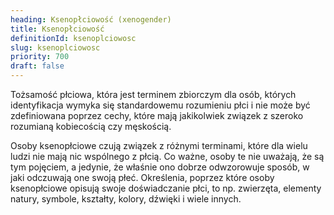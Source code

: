 ```yaml
---
heading: Ksenopłciowość (xenogender)
title: Ksenopłciowość
definitionId: ksenoplciowosc
slug: ksenoplciowosc
priority: 700
draft: false
---
```

Tożsamość płciowa, która jest terminem zbiorczym dla osób, których identyfikacja wymyka się standardowemu rozumieniu płci i nie może być zdefiniowana poprzez cechy, które mają jakikolwiek związek z szeroko rozumianą kobiecością czy męskością. 

Osoby ksenopłciowe czują związek z różnymi terminami, które dla wielu ludzi nie mają nic wspólnego z płcią. Co ważne, osoby te nie uważają, że są tym pojęciem, a jedynie, że właśnie ono dobrze odwzorowuje sposób, w jaki odczuwają one swoją płeć. Określenia, poprzez które osoby ksenopłciowe opisują swoje doświadczanie płci, to np. zwierzęta, elementy natury, symbole, kształty, kolory, dźwięki i wiele innych.
